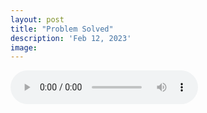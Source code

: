 ```yaml
---
layout: post
title: "Problem Solved"
description: 'Feb 12, 2023'
image:
---
```


<audio controls preload="metadata">
  <source src="https://docs.google.com/uc?export=open&id=1ahp187MTm1gaKfgn1IKIUWdznzzCvIKB" type="audio/mp3">
Your browser does not support the audio element.
</audio>
